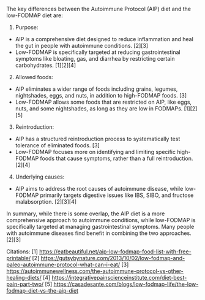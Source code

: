 The key differences between the Autoimmune Protocol (AIP) diet and the low-FODMAP diet are:

1. Purpose:
- AIP is a comprehensive diet designed to reduce inflammation and heal the gut in people with autoimmune conditions. [2][3]
- Low-FODMAP is specifically targeted at reducing gastrointestinal symptoms like bloating, gas, and diarrhea by restricting certain carbohydrates. [1][2][4]

2. Allowed foods:
- AIP eliminates a wider range of foods including grains, legumes, nightshades, eggs, and nuts, in addition to high-FODMAP foods. [3]
- Low-FODMAP allows some foods that are restricted on AIP, like eggs, nuts, and some nightshades, as long as they are low in FODMAPs. [1][2][5]

3. Reintroduction:
- AIP has a structured reintroduction process to systematically test tolerance of eliminated foods. [3]
- Low-FODMAP focuses more on identifying and limiting specific high-FODMAP foods that cause symptoms, rather than a full reintroduction. [2][4]

4. Underlying causes:
- AIP aims to address the root causes of autoimmune disease, while low-FODMAP primarily targets digestive issues like IBS, SIBO, and fructose malabsorption. [2][3][4]

In summary, while there is some overlap, the AIP diet is a more comprehensive approach to autoimmune conditions, while low-FODMAP is specifically targeted at managing gastrointestinal symptoms. Many people with autoimmune diseases find benefit in combining the two approaches. [2][3]

Citations:
[1] https://eatbeautiful.net/aip-low-fodmap-food-list-with-free-printable/
[2] https://gutsybynature.com/2013/10/02/low-fodmap-and-paleo-autoimmune-protocol-what-can-i-eat/
[3] https://autoimmunewellness.com/the-autoimmune-protocol-vs-other-healing-diets/
[4] https://integrativepainscienceinstitute.com/diet-best-pain-part-two/
[5] https://casadesante.com/blogs/low-fodmap-life/the-low-fodmap-diet-vs-the-aip-diet